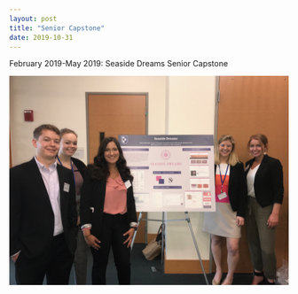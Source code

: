 ```yaml
---
layout: post
title: "Senior Capstone"
date: 2019-10-31
---
```


February 2019-May 2019: Seaside Dreams Senior Capstone

![Image](https://github.com/CassandraGP/CassandraGP.github.io/blob/master/images/IMG_6503.jpeg?raw=true)
